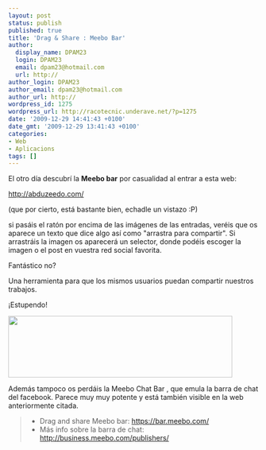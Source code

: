 ```yaml
---
layout: post
status: publish
published: true
title: 'Drag & Share : Meebo Bar'
author:
  display_name: DPAM23
  login: DPAM23
  email: dpam23@hotmail.com
  url: http://
author_login: DPAM23
author_email: dpam23@hotmail.com
author_url: http://
wordpress_id: 1275
wordpress_url: http://racotecnic.underave.net/?p=1275
date: '2009-12-29 14:41:43 +0100'
date_gmt: '2009-12-29 13:41:43 +0100'
categories:
- Web
- Aplicacions
tags: []
---
```


El otro día descubrí la <strong>Meebo bar</strong> por casualidad al entrar a esta web:

<a rel="nofollow" href="http://abduzeedo.com/" target="_blank">http://abduzeedo.com/</a>

(que por cierto, está bastante bien, echadle un vistazo :P)

si pasáis el ratón por encima de las imágenes de las entradas, veréis que os aparece un texto que dice algo así como "arrastra para compartir". Si arrastráis la imagen os aparecerá un selector, donde podéis escoger la imagen o el post en vuestra red social favorita.

Fantástico no?

Una herramienta para que los mismos usuarios puedan compartir nuestros trabajos.

¡Estupendo!

<img class="size-full wp-image-1276  aligncenter" title="meebo_bar" src="http://racotecnic.underave.net/wp-content/uploads/2009/12/meebo_bar.png" alt="" width="451" height="124" />

Además tampoco os perdáis la Meebo Chat Bar , que emula la barra de chat del facebook. Parece muy muy potente y está también visible en la web anteriormente citada.
<blockquote>

<ul>
<li>Drag and share Meebo bar: <a rel="nofollow" href="https://bar.meebo.com/" target="_blank">https://bar.meebo.com/</a></li>
<li>Más info sobre la barra de chat:  <a rel="nofollow" href="http://business.meebo.com/publishers/" target="_blank">http://business.meebo.com/publishers/</a></li>
</ul>
</blockquote>
